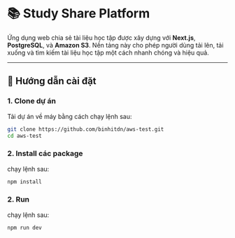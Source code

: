 # 📚 Study Share Platform

Ứng dụng web chia sẻ tài liệu học tập được xây dựng với **Next.js**, **PostgreSQL**, và **Amazon S3**. Nền tảng này cho phép người dùng tải lên, tải xuống và tìm kiếm tài liệu học tập một cách nhanh chóng và hiệu quả.

---

## 📂 Hướng dẫn cài đặt

### 1. Clone dự án
Tải dự án về máy bằng cách chạy lệnh sau:
```bash
git clone https://github.com/binhitdn/aws-test.git
cd aws-test
```
### 2. Install các package
 chạy lệnh sau:
```bash
npm install
```
### 2. Run
 chạy lệnh sau:
```bash
npm run dev
```









